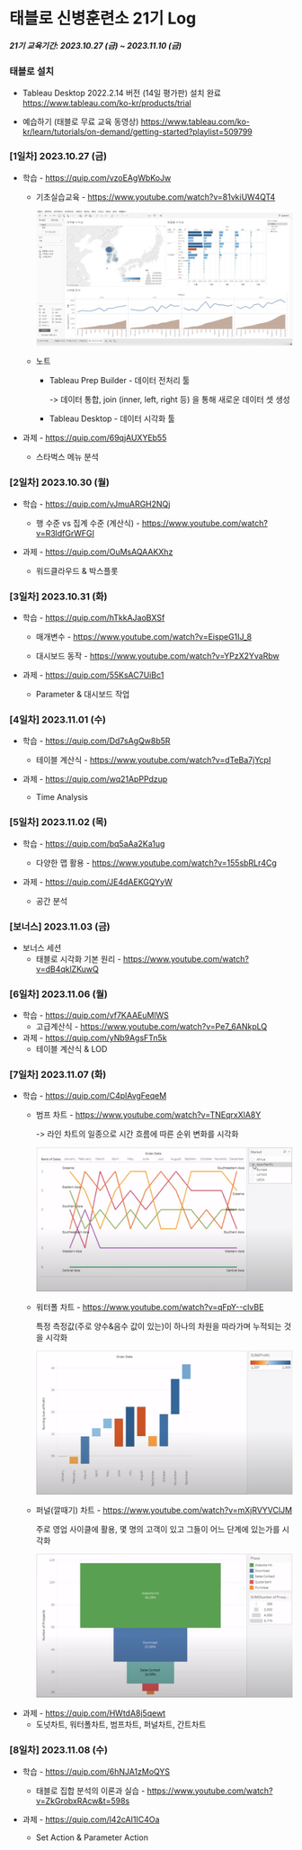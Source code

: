 # 태블로 신병훈련소 21기 Log

##### 21기 교육기간: 2023.10.27 (금) ~ 2023.11.10 (금)



### 태블로 설치

- Tableau Desktop 2022.2.14 버전 (14일 평가판) 설치 완료
  https://www.tableau.com/ko-kr/products/trial

- 예습하기 (태블로 무료 교육 동영상)
  https://www.tableau.com/ko-kr/learn/tutorials/on-demand/getting-started?playlist=509799



### [1일차] 2023.10.27 (금)

- 학습 - https://quip.com/vzoEAgWbKoJw

  - 기초실습교육 - https://www.youtube.com/watch?v=81vkiUW4QT4

    ![image-20231101023808827](%5B2023.10.27%5D%201%EC%9D%BC%EC%B0%A8.assets/image-20231101023808827.png)

  - 노트
    
    - Tableau Prep Builder - 데이터 전처리 툴
    
      -> 데이터 통합, join (inner, left, right 등) 을 통해 새로운 데이터 셋 생성
    
    - Tableau Desktop - 데이터 시각화 툴

- 과제 - https://quip.com/69qjAUXYEb55
  - 스타벅스 메뉴 분석



### [2일차] 2023.10.30 (월)

- 학습 - https://quip.com/vJmuARGH2NQj
  - 행 수준 vs 집계 수준 (계산식) - https://www.youtube.com/watch?v=R3ldfGrWFGI

- 과제 - https://quip.com/OuMsAQAAKXhz
  - 워드클라우드 & 박스플롯



### [3일차] 2023.10.31 (화)

- 학습 - https://quip.com/hTkkAJaoBXSf

  - 매개변수 - https://www.youtube.com/watch?v=EispeG1IJ_8

  - 대시보드 동작 - https://www.youtube.com/watch?v=YPzX2YvaRbw


- 과제 - https://quip.com/55KsAC7UiBc1
  - Parameter & 대시보드 작업



### [4일차] 2023.11.01 (수)

- 학습 - https://quip.com/Dd7sAgQw8b5R
  - 테이블 계산식 - https://www.youtube.com/watch?v=dTeBa7jYcpI

- 과제 - https://quip.com/wq21ApPPdzup
  - Time Analysis



### [5일차] 2023.11.02 (목)

- 학습 - https://quip.com/bq5aAa2Ka1ug
  - 다양한 맵 활용 - https://www.youtube.com/watch?v=155sbRLr4Cg

- 과제 - https://quip.com/JE4dAEKGQYyW
  - 공간 분석



### [보너스] 2023.11.03 (금)

- 보너스 세션
  - 태블로 시각화 기본 원리 - https://www.youtube.com/watch?v=dB4qklZKuwQ



### [6일차] 2023.11.06 (월)

- 학습 - https://quip.com/vf7KAAEuMlWS
  - 고급계산식 - https://www.youtube.com/watch?v=Pe7_6ANkpLQ
- 과제 - https://quip.com/yNb9AgsFTn5k
  - 테이블 계산식 & LOD



### [7일차] 2023.11.07 (화)

- 학습 - https://quip.com/C4plAvgFeqeM
  - 범프 차트 - https://www.youtube.com/watch?v=TNEqrxXlA8Y
  
    -> 라인 차트의 일종으로 시간 흐름에 따른 순위 변화를 시각화
  
    ![image-20231107224307418](%ED%83%9C%EB%B8%94%EB%A1%9C%20%EC%8B%A0%EB%B3%80%ED%9B%88%EB%A0%A8%EC%86%8C%2021%EA%B8%B0%20Log.assets/image-20231107224307418.png)
  - 워터폴 차트 - https://www.youtube.com/watch?v=qFpY--clvBE
  
    특정 측정값(주로 양수&음수 값이 있는)이 하나의 차원을 따라가며 누적되는 것을 시각화
  
    ![image-20231107224918652](%ED%83%9C%EB%B8%94%EB%A1%9C%20%EC%8B%A0%EB%B3%80%ED%9B%88%EB%A0%A8%EC%86%8C%2021%EA%B8%B0%20Log.assets/image-20231107224918652.png)
  - 퍼널(깔때기) 차트 - https://www.youtube.com/watch?v=mXjRVYVClJM
  
    주로 영업 사이클에 활용, 몇 명의 고객이 있고 그들이 어느 단계에 있는가를 시각화
  
    ![image-20231107225137879](%ED%83%9C%EB%B8%94%EB%A1%9C%20%EC%8B%A0%EB%B3%80%ED%9B%88%EB%A0%A8%EC%86%8C%2021%EA%B8%B0%20Log.assets/image-20231107225137879.png)
- 과제 - https://quip.com/HWtdA8j5qewt
  - 도넛차트, 워터폴차트, 범프차트, 퍼널차트, 간트차트



### [8일차] 2023.11.08 (수)

- 학습 - https://quip.com/6hNJA1zMoQYS
  - 태블로 집합 분석의 이론과 실습 - https://www.youtube.com/watch?v=ZkGrobxRAcw&t=598s

- 과제 - https://quip.com/l42cAI1IC4Oa
  - Set Action & Parameter Action


